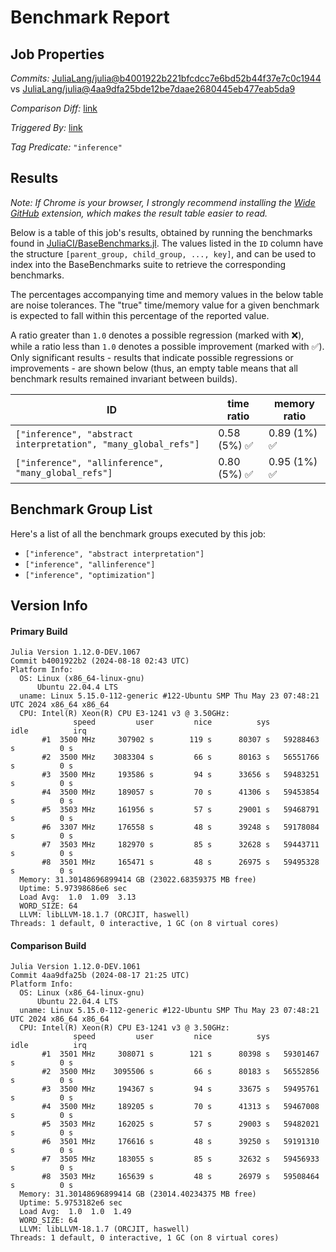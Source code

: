 # Benchmark Report

## Job Properties

*Commits:* [JuliaLang/julia@b4001922b221bfcdcc7e6bd52b44f37e7c0c1944](https://github.com/JuliaLang/julia/commit/b4001922b221bfcdcc7e6bd52b44f37e7c0c1944) vs [JuliaLang/julia@4aa9dfa25bde12be7daae2680445eb477eab5da9](https://github.com/JuliaLang/julia/commit/4aa9dfa25bde12be7daae2680445eb477eab5da9)

*Comparison Diff:* [link](https://github.com/JuliaLang/julia/compare/4aa9dfa25bde12be7daae2680445eb477eab5da9..b4001922b221bfcdcc7e6bd52b44f37e7c0c1944)

*Triggered By:* [link](https://github.com/JuliaLang/julia/pull/55297#issuecomment-2295077603)

*Tag Predicate:* `"inference"`

## Results

*Note: If Chrome is your browser, I strongly recommend installing the [Wide GitHub](https://chrome.google.com/webstore/detail/wide-github/kaalofacklcidaampbokdplbklpeldpj?hl=en)
extension, which makes the result table easier to read.*

Below is a table of this job's results, obtained by running the benchmarks found in
[JuliaCI/BaseBenchmarks.jl](https://github.com/JuliaCI/BaseBenchmarks.jl). The values
listed in the `ID` column have the structure `[parent_group, child_group, ..., key]`,
and can be used to index into the BaseBenchmarks suite to retrieve the corresponding
benchmarks.

The percentages accompanying time and memory values in the below table are noise tolerances. The "true"
time/memory value for a given benchmark is expected to fall within this percentage of the reported value.

A ratio greater than `1.0` denotes a possible regression (marked with :x:), while a ratio less
than `1.0` denotes a possible improvement (marked with :white_check_mark:). Only significant results - results
that indicate possible regressions or improvements - are shown below (thus, an empty table means that all
benchmark results remained invariant between builds).

| ID | time ratio | memory ratio |
|----|------------|--------------|
| `["inference", "abstract interpretation", "many_global_refs"]` | 0.58 (5%) :white_check_mark: | 0.89 (1%) :white_check_mark: |
| `["inference", "allinference", "many_global_refs"]` | 0.80 (5%) :white_check_mark: | 0.95 (1%) :white_check_mark: |

## Benchmark Group List

Here's a list of all the benchmark groups executed by this job:

- `["inference", "abstract interpretation"]`
- `["inference", "allinference"]`
- `["inference", "optimization"]`

## Version Info

#### Primary Build

```
Julia Version 1.12.0-DEV.1067
Commit b4001922b2 (2024-08-18 02:43 UTC)
Platform Info:
  OS: Linux (x86_64-linux-gnu)
      Ubuntu 22.04.4 LTS
  uname: Linux 5.15.0-112-generic #122-Ubuntu SMP Thu May 23 07:48:21 UTC 2024 x86_64 x86_64
  CPU: Intel(R) Xeon(R) CPU E3-1241 v3 @ 3.50GHz: 
              speed         user         nice          sys         idle          irq
       #1  3500 MHz     307902 s        119 s      80307 s   59288463 s          0 s
       #2  3500 MHz    3083304 s         66 s      80163 s   56551766 s          0 s
       #3  3500 MHz     193586 s         94 s      33656 s   59483251 s          0 s
       #4  3500 MHz     189057 s         70 s      41306 s   59453854 s          0 s
       #5  3503 MHz     161956 s         57 s      29001 s   59468791 s          0 s
       #6  3307 MHz     176558 s         48 s      39248 s   59178084 s          0 s
       #7  3503 MHz     182970 s         85 s      32628 s   59443711 s          0 s
       #8  3501 MHz     165471 s         48 s      26975 s   59495328 s          0 s
  Memory: 31.30148696899414 GB (23022.68359375 MB free)
  Uptime: 5.97398686e6 sec
  Load Avg:  1.0  1.09  3.13
  WORD_SIZE: 64
  LLVM: libLLVM-18.1.7 (ORCJIT, haswell)
Threads: 1 default, 0 interactive, 1 GC (on 8 virtual cores)

```

#### Comparison Build

```
Julia Version 1.12.0-DEV.1061
Commit 4aa9dfa25b (2024-08-17 21:25 UTC)
Platform Info:
  OS: Linux (x86_64-linux-gnu)
      Ubuntu 22.04.4 LTS
  uname: Linux 5.15.0-112-generic #122-Ubuntu SMP Thu May 23 07:48:21 UTC 2024 x86_64 x86_64
  CPU: Intel(R) Xeon(R) CPU E3-1241 v3 @ 3.50GHz: 
              speed         user         nice          sys         idle          irq
       #1  3501 MHz     308071 s        121 s      80398 s   59301467 s          0 s
       #2  3500 MHz    3095506 s         66 s      80183 s   56552856 s          0 s
       #3  3500 MHz     194367 s         94 s      33675 s   59495761 s          0 s
       #4  3500 MHz     189205 s         70 s      41313 s   59467008 s          0 s
       #5  3503 MHz     162025 s         57 s      29003 s   59482021 s          0 s
       #6  3501 MHz     176616 s         48 s      39250 s   59191310 s          0 s
       #7  3505 MHz     183055 s         85 s      32632 s   59456933 s          0 s
       #8  3503 MHz     165639 s         48 s      26979 s   59508464 s          0 s
  Memory: 31.30148696899414 GB (23014.40234375 MB free)
  Uptime: 5.9753182e6 sec
  Load Avg:  1.0  1.0  1.49
  WORD_SIZE: 64
  LLVM: libLLVM-18.1.7 (ORCJIT, haswell)
Threads: 1 default, 0 interactive, 1 GC (on 8 virtual cores)

```
